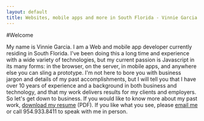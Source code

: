 ```yaml
---
layout: default
title: Websites, mobile apps and more in South Florida - Vinnie Garcia
---
```


#Welcome

My name is Vinnie Garcia. I am a Web and mobile app developer currently residing in South Florida. I've been doing this a long time and experience with a wide variety of technologies, but my current passion is Javascript in its many forms: in the browser, on the server, in mobile apps, and anywhere else you can sling a prototype. I'm not here to bore you with business jargon and details of my past accomplishments, but I will tell you that I have over 10 years of experience and a background in both business and technology, and that my work delivers results for my clients and employers. So let's get down to business. If you would like to know more about my past work, [download my resume](/Vincent-Garcia-Resume.pdf) (PDF). If you like what you see, please [email me](mailto:vg@vinniegarcia.com) or call 954.933.8411 to speak with me in person.